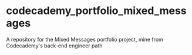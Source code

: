 # codecademy_portfolio_mixed_messages
 A repository for the Mixed Messages portfolio project, mine from Codecademy's back-end engineer path
